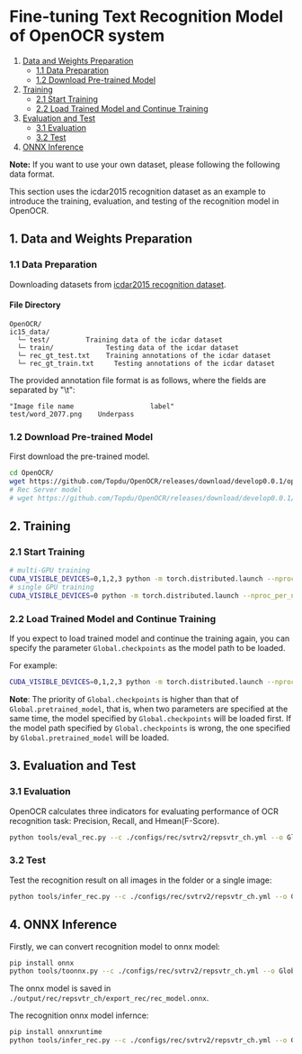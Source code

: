 # Fine-tuning Text Recognition Model of OpenOCR system

1. [Data and Weights Preparation](#1-data-and-weights-preparation)
   - [1.1 Data Preparation](#11-data-preparation)
   - [1.2 Download Pre-trained Model](#12-download-pre-trained-model)
2. [Training](#2-training)
   - [2.1 Start Training](#21-start-training)
   - [2.2 Load Trained Model and Continue Training](#22-load-trained-model-and-continue-training)
3. [Evaluation and Test](#3-evaluation-and-test)
   - [3.1 Evaluation](#31-evaluation)
   - [3.2 Test](#32-test)
4. [ONNX Inference](#4-onnx-inference)

**Note:** If you want to use your own dataset, please following the following data format.

This section uses the icdar2015 recognition dataset as an example to introduce the training, evaluation, and testing of the recognition model in OpenOCR.

## 1. Data and Weights Preparation

### 1.1 Data Preparation

Downloading datasets from [icdar2015 recognition dataset](https://aistudio.baidu.com/datasetdetail/75418).

#### File Directory

```
OpenOCR/
ic15_data/
  └─ test/         Training data of the icdar dataset
  └─ train/             Testing data of the icdar dataset
  └─ rec_gt_test.txt    Training annotations of the icdar dataset
  └─ rec_gt_train.txt     Testing annotations of the icdar dataset
```

The provided annotation file format is as follows, where the fields are separated by "\\t":

```
"Image file name                   label"
test/word_2077.png    Underpass
```

### 1.2 Download Pre-trained Model

First download the pre-trained model.

```bash
cd OpenOCR/
wget https://github.com/Topdu/OpenOCR/releases/download/develop0.0.1/openocr_repsvtr_ch.pth
# Rec Server model
# wget https://github.com/Topdu/OpenOCR/releases/download/develop0.0.1/openocr_svtrv2_ch.pth
```

## 2. Training

### 2.1 Start Training

```bash
# multi-GPU training
CUDA_VISIBLE_DEVICES=0,1,2,3 python -m torch.distributed.launch --nproc_per_node=4 tools/train_rec.py --c ./configs/rec/svtrv2/repsvtr_ch.yml
# single GPU training
CUDA_VISIBLE_DEVICES=0 python -m torch.distributed.launch --nproc_per_node=1 tools/train_rec.py --c ./configs/rec/svtrv2/repsvtr_ch.yml
```

### 2.2 Load Trained Model and Continue Training

If you expect to load trained model and continue the training again, you can specify the parameter `Global.checkpoints` as the model path to be loaded.

For example:

```bash
CUDA_VISIBLE_DEVICES=0,1,2,3 python -m torch.distributed.launch --nproc_per_node=4 tools/train_rec.py --c ./configs/rec/svtrv2/repsvtr_ch.yml --o Global.checkpoints=./your/trained/model
```

**Note**: The priority of `Global.checkpoints` is higher than that of `Global.pretrained_model`, that is, when two parameters are specified at the same time, the model specified by `Global.checkpoints` will be loaded first. If the model path specified by `Global.checkpoints` is wrong, the one specified by `Global.pretrained_model` will be loaded.

## 3. Evaluation and Test

### 3.1 Evaluation

OpenOCR calculates three indicators for evaluating performance of OCR recognition task: Precision, Recall, and Hmean(F-Score).

```bash
python tools/eval_rec.py --c ./configs/rec/svtrv2/repsvtr_ch.yml --o Global.pretrained_model="{path/to/weights}/best.pth"
```

### 3.2 Test

Test the recognition result on all images in the folder or a single image:

```bash
python tools/infer_rec.py --c ./configs/rec/svtrv2/repsvtr_ch.yml --o Global.infer_img=/path/img_fold or /path/img_file Global.pretrained_model={path/to/weights}/best.pth
```

## 4. ONNX Inference

Firstly, we can convert recognition model to onnx model:

```bash
pip install onnx
python tools/toonnx.py --c ./configs/rec/svtrv2/repsvtr_ch.yml --o Global.device=cpu Global.pretrained_model={path/to/weights}/best.pth
```

The onnx model is saved in `./output/rec/repsvtr_ch/export_rec/rec_model.onnx`.

The recognition onnx model infernce:

```bash
pip install onnxruntime
python tools/infer_rec.py --c ./configs/rec/svtrv2/repsvtr_ch.yml --o Global.backend=onnx Global.device=cpu Global.infer_img=/path/img_fold or /path/img_file Global.onnx_model_path=./output/rec/repsvtr_ch/export_rec/rec_model.onnx
```
